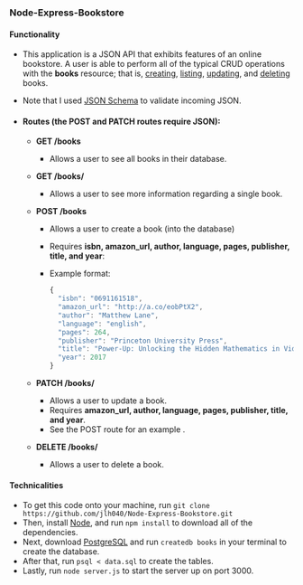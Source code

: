 ### Node-Express-Bookstore

#### Functionality

- This application is a JSON API that exhibits features of an online bookstore. A user is able to perform all of the typical CRUD operations with the **books** resource; that is, <u>creating</u>, <u>listing</u>, <u>updating</u>, and <u>deleting</u> books.

- Note that I used [JSON Schema](https://json-schema.org/) to validate incoming JSON.

- #### Routes (the POST and PATCH routes require JSON):

  - **GET /books**

    - Allows a user to see all books in their database.

  - **GET /books/<isbn>**

    - Allows a user to see more information regarding a single book.

  - **POST /books**

    - Allows a user to create a book (into the database)

    - Requires **isbn, amazon_url, author, language, pages, publisher, title, and year**:

    - Example format: 

      ```javascript
      {
        "isbn": "0691161518",
        "amazon_url": "http://a.co/eobPtX2",
        "author": "Matthew Lane",
        "language": "english",
        "pages": 264,
        "publisher": "Princeton University Press",
        "title": "Power-Up: Unlocking the Hidden Mathematics in Video Games",
        "year": 2017
      }
      ```

  - **PATCH /books/<isbn>**

    - Allows a user to update a book.
    - Requires **amazon_url, author, language, pages, publisher, title, and year**.
    - See the POST route for an example .

  - **DELETE /books/<isbn>**

    - Allows a user to delete a book.

  

#### Technicalities

- To get this code onto your machine, run `git clone https://github.com/jlh040/Node-Express-Bookstore.git`
- Then, install [Node](https://nodejs.org/en/), and run `npm install` to download all of the dependencies.
- Next, download [PostgreSQL](https://www.postgresql.org/) and run `createdb books` in your terminal to create the database.
- After that, run `psql < data.sql` to create the tables.
- Lastly, run `node server.js` to start the server up on port 3000.





